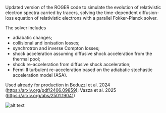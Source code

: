 Updated version of the ROGER code to simulate the evolution of relativistic electron spectra carried by tracers, solving the time-dependent diffusion-loss equation of relativistic electrons with a parallel Fokker-Planck solver. 

The solver includes
* adiabatic changes;
* collisional and ionisation losses;
* synchrotron and inverse Compton losses;
* shock acceleration assuming diffusive shock acceleration from the thermal pool;
* shock re-acceleration from diffusive shock acceleration;
* Fermi II turbulent re-acceleration based on the adiabatic stochastic acceleration model (ASA).
    

Used already for production in Beduzzi et al. 2024 (https://arxiv.org/pdf/2406.09859); Vazza et al. 2025 (https://arxiv.org/abs/2501.19041)


<img src="E1_dens_radio1.gif" alt="alt text" width="whatever" height="whatever">
